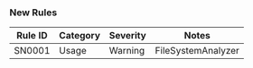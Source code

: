 ### New Rules

Rule ID | Category | Severity | Notes
--------|----------|----------|-------
SN0001 | Usage | Warning | FileSystemAnalyzer
